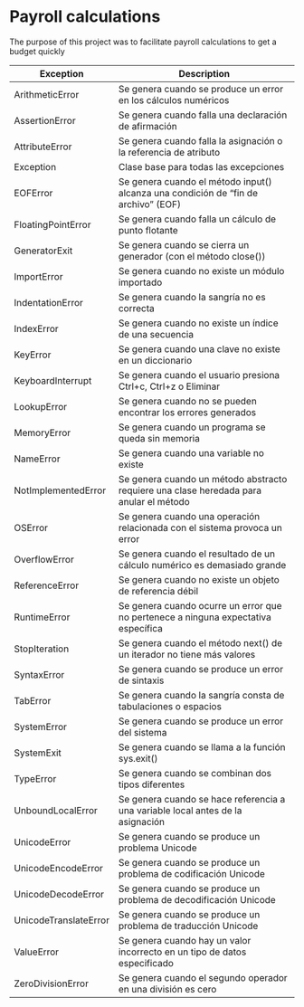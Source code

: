# Payroll calculations

The purpose of this project was to facilitate payroll calculations to get a budget quickly

| Exception |	Description | 
|-----------|---------------|
|ArithmeticError | Se genera cuando se produce un error en los cálculos numéricos|
|AssertionError | Se genera cuando falla una declaración de afirmación|
|AttributeError | Se genera cuando falla la asignación o la referencia de atributo|
|Exception | Clase base para todas las excepciones|
|EOFError | Se genera cuando el método input() alcanza una condición de “fin de archivo” (EOF)|
|FloatingPointError | Se genera cuando falla un cálculo de punto flotante|
|GeneratorExit | Se genera cuando se cierra un generador (con el método close())|
|ImportError | Se genera cuando no existe un módulo importado|
|IndentationError | Se genera cuando la sangría no es correcta|
|IndexError | Se genera cuando no existe un índice de una secuencia|
|KeyError| Se genera cuando una clave no existe en un diccionario|
|KeyboardInterrupt | Se genera cuando el usuario presiona Ctrl+c, Ctrl+z o Eliminar|
|LookupError | Se genera cuando no se pueden encontrar los errores generados|
|MemoryError | Se genera cuando un programa se queda sin memoria|
|NameError | Se genera cuando una variable no existe|
|NotImplementedError | Se genera cuando un método abstracto requiere una clase heredada para anular el método|
|OSError | Se genera cuando una operación relacionada con el sistema provoca un error|
|OverflowError | Se genera cuando el resultado de un cálculo numérico es demasiado grande|
|ReferenceError | Se genera cuando no existe un objeto de referencia débil
|RuntimeError | Se genera cuando ocurre un error que no pertenece a ninguna expectativa específica|
|StopIteration | Se genera cuando el método next() de un iterador no tiene más valores|
|SyntaxError | Se genera cuando se produce un error de sintaxis|
|TabError | Se genera cuando la sangría consta de tabulaciones o espacios|
|SystemError | Se genera cuando se produce un error del sistema|
|SystemExit | Se genera cuando se llama a la función sys.exit()|
|TypeError | Se genera cuando se combinan dos tipos diferentes|
|UnboundLocalError | Se genera cuando se hace referencia a una variable local antes de la asignación|
|UnicodeError | Se genera cuando se produce un problema Unicode
|UnicodeEncodeError | Se genera cuando se produce un problema de codificación Unicode|
|UnicodeDecodeError | Se genera cuando se produce un problema de decodificación Unicode|
|UnicodeTranslateError | Se genera cuando se produce un problema de traducción Unicode
|ValueError | Se genera cuando hay un valor incorrecto en un tipo de datos especificado|
|ZeroDivisionError| Se genera cuando el segundo operador en una división es cero|
